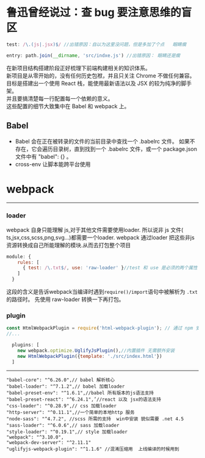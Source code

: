 # 鲁迅曾经说过：查 bug 要注意思维的盲区

```js
test: /\.(js|.jsx)$/ //出错原因：自以为这里没问题，但是多加了个点   眼睛瘸
```
```js
entry: path.join(__dirname, 'src/indxe.js') //出错原因： 眼睛还是瘸
```
    
在新项目结构搭建阶段正好梳理下前端构建相关的知识体系。   
新项目是从零开始的，没有任何历史包袱，并且只关注 Chrome 不做任何兼容。    
目标是搭建出一个使用 React 栈，能使用最新语法以及 JSX 的较为纯净的脚手架。     
并且要搞清楚每一行配置每一个依赖的意义。   
这些配置的细节大致集中在 Babel 和 webpack 上。



## Babel
- Babel 会在正在被转录的文件的当前目录中查找一个 .babelrc 文件。 如果不存在，它会遍历目录树，直到找到一个 .babelrc 文件，或一个 package.json 文件中有 "babel": {} 。
- cross-env 让脚本能跨平台使用
# webpack
---------
### loader
webpack 自身只能理解 js,对于其他文件需要使用loader.
所以说非 js 文件( ts,jsx,css,scss,png,svg...)都需要一个loader.
webpack 通过loader 把这些非js资源转换成自己所能理解的模块.从而去打包整个项目
```js
module: {
    rules: [
      { test: /\.txt$/, use: 'raw-loader' }//test 和 use 是必须的两个属性
    ]
  }
```
这段的含义是告诉webpack当编译时遇到`require()/import`语句中被解析为 `.txt` 的路径时。
先使用  raw-loader  转换一下再打包。

### plugin
```js
const HtmlWebpackPlugin = require('html-webpack-plugin'); // 通过 npm 安装
//...

  plugins: [
    new webpack.optimize.UglifyJsPlugin(),//内置插件 无需额外安装
    new HtmlWebpackPlugin({template: './src/index.html'})
  ]
```



-----------------------
    "babel-core": "^6.26.0",// babel 解析核心
    "babel-loader": "^7.1.2",// babel 加载loader
    "babel-preset-env": "^1.6.1",//babel 所有版本的js语法支持
    "babel-preset-react": "^6.24.1",’//react 以及 jsx的语法支持
    "css-loader": "^0.28.9",// css 加载loader
    "http-server": "^0.11.1",//一个简单的本地http 服务
    "node-sass": "^4.7.2", //scss 所需的支持  win中安装 貌似需要 .net 4.5
    "sass-loader": "^6.0.6",// sass 加载loader
    "style-loader": "^0.19.1",// style 加载loader
    "webpack": "^3.10.0",
    "webpack-dev-server": "^2.11.1"
    "uglifyjs-webpack-plugin": "^1.1.6" //混淆压缩用  上线编译的时候用到